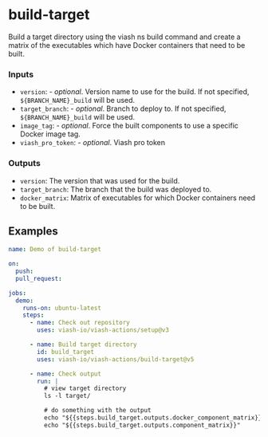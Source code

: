 

# build-target

<!--
DO NOT EDIT THIS FILE MANUALLY!
This README was generated by running `make`
-->

Build a target directory using the viash ns build command and create a
matrix of the executables which have Docker containers that need to be
built.

### Inputs

- `version`: - *optional*. Version name to use for the build. If not
  specified, `${BRANCH_NAME}_build` will be used.
- `target_branch`: - *optional*. Branch to deploy to. If not specified,
  `${BRANCH_NAME}_build` will be used.
- `image_tag`: - *optional*. Force the built components to use a
  specific Docker image tag.
- `viash_pro_token`: - *optional*. Viash pro token

### Outputs

- `version`: The version that was used for the build.
- `target_branch`: The branch that the build was deployed to.
- `docker_matrix`: Matrix of executables for which Docker containers
  need to be built.

## Examples

``` yaml
name: Demo of build-target

on:
  push:
  pull_request:

jobs:
  demo:
    runs-on: ubuntu-latest
    steps:
      - name: Check out repository
        uses: viash-io/viash-actions/setup@v3

      - name: Build target directory
        id: build_target
        uses: viash-io/viash-actions/build-target@v5

      - name: Check output
        run: |
          # view target directory
          ls -l target/

          # do something with the output
          echo "${{steps.build_target.outputs.docker_component_matrix}}"
          echo "${{steps.build_target.outputs.component_matrix}}"
```
